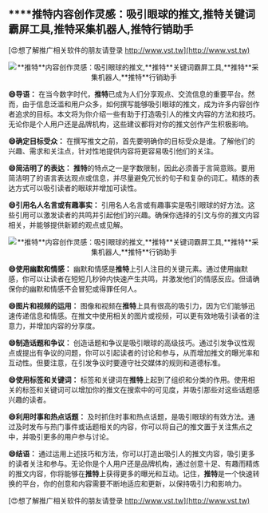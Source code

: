 ## ****推特**内容创作灵感：吸引眼球的推文,**推特**关键词霸屏工具,**推特**采集机器人,**推特**行销助手**

[😍想了解推广相关软件的朋友请登录 http://www.vst.tw](http://www.vst.tw)

 <center><img src="https://vst.tw/MP4/tuiguang/png/2.png" alt="**推特**内容创作灵感：吸引眼球的推文,**推特**关键词霸屏工具,**推特**采集机器人,**推特**行销助手"></center>

**😄导语：**
在当今数字时代，**推特**已成为人们分享观点、交流信息的重要平台。然而，由于信息泛滥和用户众多，如何撰写能够吸引眼球的推文，成为许多内容创作者追求的目标。本文将为你介绍一些有助于打造吸引人的推文内容的方法和技巧。无论你是个人用户还是品牌机构，这些建议都将对你的推文创作产生积极影响。

**😄确定目标受众：**
在撰写推文之前，首先要明确你的目标受众是谁。了解他们的兴趣、需求和关注点，针对性地提供内容将更容易吸引他们的关注。

**😄简洁明了的表达：**
**推特**的特点之一是字数限制，因此必须善于言简意赅。要用简洁明了的语言表达观点或信息，并尽量避免冗长的句子和复杂的词汇。精炼的表达方式可以吸引读者的眼球并增加可读性。

**😄引用名人名言或有趣事实：**
引用名人名言或有趣事实是吸引眼球的好方法。这些引用可以激发读者的共鸣并引起他们的兴趣。确保你选择的引文与你的推文内容相关，并能够提供新颖的观点或见解。

 <center><img src="https://vst.tw/MP4/tuiguang/png/0.png" alt="**推特**内容创作灵感：吸引眼球的推文,**推特**关键词霸屏工具,**推特**采集机器人,**推特**行销助手"></center>

**😄使用幽默和情感：**
幽默和情感是**推特**上引人注目的关键元素。通过使用幽默感，你可以让读者在短短几秒钟内快速产生共鸣，并激发他们的情感反应。但请确保你的幽默和情感不会冒犯或得罪任何人。

**😄图片和视频的运用：**
图像和视频在**推特**上具有很高的吸引力，因为它们能够迅速传递信息和情感。在推文中使用相关的图片或视频，可以更有效地吸引读者的注意力，并增加内容的分享度。

**😄制造话题和争议：**
创造话题和争议是吸引眼球的高级技巧。通过引发争议性观点或提出有争议的问题，你可以引起读者的讨论和参与，从而增加推文的曝光率和互动性。但要注意，在引发争议时要遵守社交媒体的规则和道德标准。

**😄使用标签和关键词：**
标签和关键词在**推特**上起到了组织和分类的作用。使用相关的标签和关键词可以增加你的推文在搜索中的可见度，并吸引那些对这些话题感兴趣的读者。

**😄利用时事和热点话题：**
及时抓住时事和热点话题，是吸引眼球的有效方法。通过及时发布与热门事件或话题相关的内容，你可以将自己的推文置于关注焦点之中，并吸引更多的用户参与讨论。

**😄结语：**
通过运用上述技巧和方法，你可以打造出吸引人的推文内容，吸引更多的读者关注和参与。无论你是个人用户还是品牌机构，通过创意十足、有趣而精炼的推文内容，你将能够在**推特**上获得更多的曝光和互动。记住，**推特**是一个快速转换的平台，你的创意和内容需要不断地适应和更新，以保持吸引力和影响力。

[😍想了解推广相关软件的朋友请登录 http://www.vst.tw](http://www.vst.tw)



